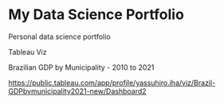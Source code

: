 # My Data Science Portfolio
Personal data science portfolio

Tableau Viz

Brazilian GDP by Municipality - 2010 to 2021

https://public.tableau.com/app/profile/yassuhiro.iha/viz/Brazil-GDPbymunicipality2021-new/Dashboard2
